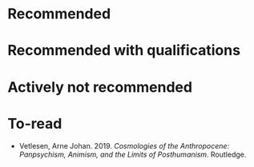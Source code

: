
# Recommended

  

# Recommended with qualifications

  

# Actively not recommended

  

# To-read

* Vetlesen, Arne Johan. 2019. *Cosmologies of the Anthropocene: Panpsychism, Animism, and the Limits of Posthumanism*. Routledge.